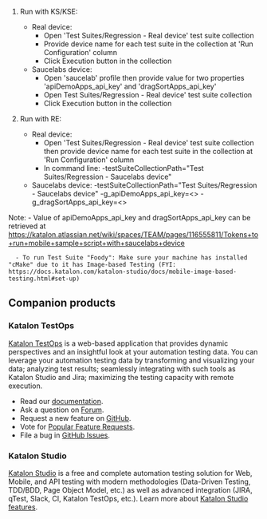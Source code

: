 
1. Run with KS/KSE: 
	- Real device: 
	   + Open 'Test Suites/Regression - Real device' test suite collection
	   + Provide device name for each test suite in the collection at 'Run Configuration' column 
	   + Click Execution button in the collection
	- Saucelabs device: 
	   + Open 'saucelab' profile then provide value for two properties 'apiDemoApps_api_key' and 'dragSortApps_api_key'
	   + Open Test Suites/Regression - Real device' test suite collection
	   + Click Execution button in the collection
	
2. Run with RE:
	- Real device: 
	   + Open 'Test Suites/Regression - Real device' test suite collection then provide device name for each test suite in the collection at 'Run Configuration' column 
	   + In command line: -testSuiteCollectionPath="Test Suites/Regression - Saucelabs device"
	- Saucelabs device: -testSuiteCollectionPath="Test Suites/Regression - Saucelabs device" -g_apiDemoApps_api_key=<> -g_dragSortApps_api_key=<>
	
Note: - Value of apiDemoApps_api_key and dragSortApps_api_key can be retrieved at https://katalon.atlassian.net/wiki/spaces/TEAM/pages/116555811/Tokens+to+run+mobile+sample+script+with+saucelabs+device
      
      - To run Test Suite "Foody": Make sure your machine has installed "cMake" due to it has Image-based Testing (FYI: https://docs.katalon.com/katalon-studio/docs/mobile-image-based-testing.html#set-up)

## Companion products

### Katalon TestOps

[Katalon TestOps](https://analytics.katalon.com) is a web-based application that provides dynamic perspectives and an insightful look at your automation testing data. You can leverage your automation testing data by transforming and visualizing your data; analyzing test results; seamlessly integrating with such tools as Katalon Studio and Jira; maximizing the testing capacity with remote execution.

* Read our [documentation](https://docs.katalon.com/katalon-analytics/docs/overview.html).
* Ask a question on [Forum](https://forum.katalon.com/categories/katalon-analytics).
* Request a new feature on [GitHub](CONTRIBUTING.md).
* Vote for [Popular Feature Requests](https://github.com/katalon-analytics/katalon-analytics/issues?q=is%3Aopen+is%3Aissue+label%3Afeature-request+sort%3Areactions-%2B1-desc).
* File a bug in [GitHub Issues](https://github.com/katalon-analytics/katalon-analytics/issues).

### Katalon Studio
[Katalon Studio](https://www.katalon.com) is a free and complete automation testing solution for Web, Mobile, and API testing with modern methodologies (Data-Driven Testing, TDD/BDD, Page Object Model, etc.) as well as advanced integration (JIRA, qTest, Slack, CI, Katalon TestOps, etc.). Learn more about [Katalon Studio features](https://www.katalon.com/features/).
